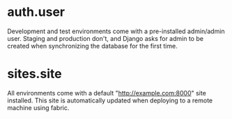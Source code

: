 # auth.user

Development and test environments come with a pre-installed admin/admin user.
Staging and production don't, and Django asks for admin to be created when 
synchronizing the database for the first time.

# sites.site

All environments come with a default "http://example.com:8000" site installed.
This site is automatically updated when deploying to a remote machine using
fabric.
